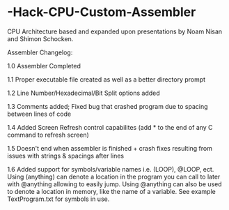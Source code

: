 # -Hack-CPU-Custom-Assembler
CPU Architecture based and expanded upon presentations by Noam Nisan and Shimon Schocken.

Assembler Changelog:

1.0 Assembler Completed

1.1 Proper executable file created as well as a better directory prompt

1.2 Line Number/Hexadecimal/Bit Split options added

1.3 Comments added; Fixed bug that crashed program due to spacing between lines of code

1.4 Added Screen Refresh control capabilites (add * to the end of any C command to refresh screen)

1.5 Doesn't end when assembler is finished + crash fixes resulting from issues with strings & spacings after lines

1.6 Added support for symbols/variable names i.e. (LOOP), @LOOP, ect. Using (anything) can denote a location in the program you can call to later with @anything allowing to easily jump. Using @anything can also be used to denote a location in memory, like the name of a variable. See example TextProgram.txt for symbols in use.

